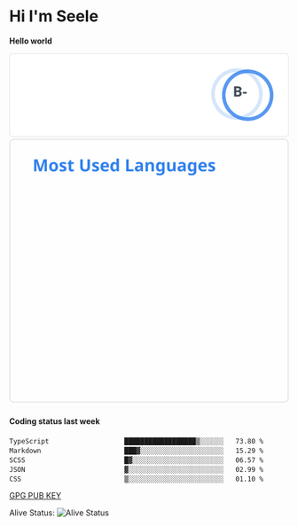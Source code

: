 <h1>Hi I'm Seele</h1>

<b>Hello world</b>

<img src='/assets/stats.svg' alt="Seele's github stats" >

<img src='/assets/top-langs.svg' alt="Seele's github langs">

<h4>Coding status last week </h4>

<!--START_SECTION:waka-->

```txt
TypeScript                   ██████████████████▒░░░░░░   73.80 %
Markdown                     ███▓░░░░░░░░░░░░░░░░░░░░░   15.29 %
SCSS                         █▓░░░░░░░░░░░░░░░░░░░░░░░   06.57 %
JSON                         ▓░░░░░░░░░░░░░░░░░░░░░░░░   02.99 %
CSS                          ▒░░░░░░░░░░░░░░░░░░░░░░░░   01.10 %
```

<!--END_SECTION:waka-->

[GPG PUB KEY](https://keys.openpgp.org/vks/v1/by-fingerprint/3FCE91BF5B9666B55B67213C4C57B7824A5B6680)

Alive Status: ![Alive Status](https://hc.dvd.moe/badge/60bc779b-9835-415f-9cb9-15fd9d/ZsLaAAbE.svg)
